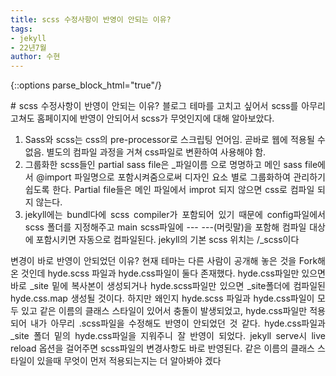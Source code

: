 ```yaml
---
title: scss 수정사항이 반영이 안되는 이유?
tags:
- jekyll
- 22년7월
author: 수현
---
```


{::options parse_block_html="true"/}
<div style = "text-align: justify">
# scss 수정사항이 반영이 안되는 이유?
블로그 테마를 고치고 싶어서 scss를 아무리 고쳐도 홈페이지에 반영이 안되어서 scss가 무엇인지에 대해 알아보았다.


1) Sass와 scss는 css의 pre-processor로 스크립팅 언어임. 곧바로 웹에 적용될 수 없음. 별도의 컴파일 과정을 거쳐 css파일로 변환하여 사용해야 함.  
2) 그룹화한 scss들인 partial sass file은 _파일이름 으로 명명하고 메인 sass file에서 @import 파일명으로 포함시켜줌으로써 디자인 요소 별로 그룹화하여 관리하기 쉽도록 한다. Partial file들은 메인 파일에서 improt 되지 않으면 css로 컴파일 되지 않는다.  
3) jekyll에는 bundl다에 scss compiler가 포함되어 있기 때문에 config파일에서 scss 폴더를 지정해주고 main scss파일에 --- ---(머릿말)을 포함해 컴파일 대상에 포함시키면 자동으로 컴파일된다. jekyll의 기본 scss 위치는 /_scss이다

변경이 바로 반영이 안되었던 이유? 현재 테마는 다른 사람이 공개해 놓은 것을 Fork해온 것인데 hyde.scss 파일과 hyde.css파일이 둘다 존재했다. hyde.css파일만 있으면 바로 _site 밑에 복사본이 생성되거나 hyde.scss파일만 있으면 _site폴더에 컴파일된 hyde.css.map 생성될 것이다.
하지만 왜인지 hyde.scss 파일과 hyde.css파일이 모두 있고 같은 이름의 클래스 스타일이 있어서 충돌이 발생되었고, hyde.css파일만 적용되어 내가 아무리 .scss파일을 수정해도 반영이 안되었던 것 같다. hyde.css파일과 _site 폴더 밑의 hyde.css파일을 지워주니 잘 반영이 되었다. jekyll serve시 live reload 옵션을 걸어주면 scss파일의 변경사항도 바로 반영된다.
같은 이름의 클래스 스타일이 있을때 무엇이 먼저 적용되는지는 더 알아봐야 겠다
</div>
